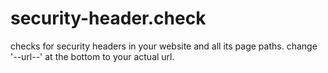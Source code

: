 # security-header.check
checks for security headers in your website and all its page paths.
change '--url--' at the bottom to your actual url.
